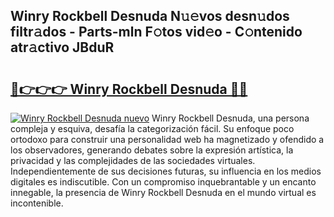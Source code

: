 ## Winry Rockbell Desnuda N𝚞𝚎vos desn𝚞dos filtr𝚊dos - Parts-mln F𝚘tos vid𝚎o - C𝚘ntenido atr𝚊ctivo JBduR

# <h2><a href="http://mb4yw6k.tromn.icu/?c=Winry+Rockbell+Desnuda">🔗👉👉👉 Winry Rockbell Desnuda 🔗🔗</a></h2>

[![Winry Rockbell Desnuda nuevo](https://i.imgur.com/pEAQMta.gif)](http://mb4yw6k.tromn.icu/?c=Winry+Rockbell+Desnuda)
Winry Rockbell Desnuda, una persona compleja y esquiva, desafía la categorización fácil. Su enfoque poco ortodoxo para construir una personalidad web ha magnetizado y ofendido a los observadores, generando debates sobre la expresión artística, la privacidad y las complejidades de las sociedades virtuales. Independientemente de sus decisiones futuras, su influencia en los medios digitales es indiscutible. Con un compromiso inquebrantable y un encanto innegable, la presencia de Winry Rockbell Desnuda en el mundo virtual es incontenible.
